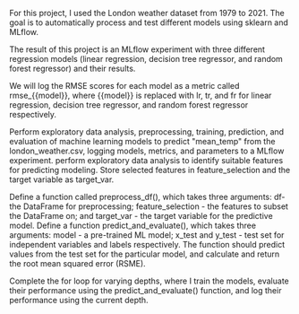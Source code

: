For this project, I used the London weather dataset from 1979 to 2021. The goal is to automatically process and test different models using sklearn and MLflow.

The result of this project is an MLflow experiment with three different regression models (linear regression, decision tree regressor, and random forest regressor) and their results.

We will log the RMSE scores for each model as a metric called rmse_{{model}}, where {{model}} is replaced with lr, tr, and fr for linear regression, decision tree regressor, and random forest regressor respectively.

Perform exploratory data analysis, preprocessing, training, prediction, and evaluation of machine learning models to predict "mean_temp" from the london_weather.csv, logging models, metrics, and parameters to a MLflow experiment. perform exploratory data analysis to identify suitable features for predicting modeling. Store selected features in feature_selection and the target variable as target_var.

Define a function called preprocess_df(), which takes three arguments: df- the DataFrame for preprocessing; feature_selection - the features to subset the DataFrame on; and target_var - the target variable for the predictive model. Define a function predict_and_evaluate(), which takes three arguments: model - a pre-trained ML model; x_test and y_test - test set for independent variables and labels respectively. The function should predict values from the test set for the particular model, and calculate and return the root mean squared error (RSME).

Complete the for loop for varying depths, where I train the models, evaluate their performance using the predict_and_evaluate() function, and log their performance using the current depth.
